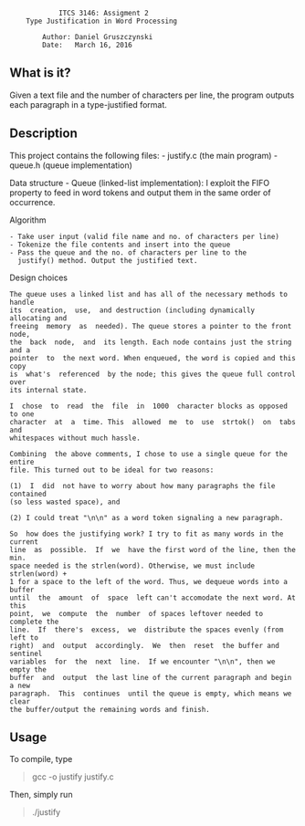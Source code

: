                 ITCS 3146: Assigment 2
        Type Justification in Word Processing

            Author: Daniel Gruszczynski
            Date:   March 16, 2016

What is it?
----------------

Given a text file and the number of characters per line, the program 
outputs each paragraph in a type-justified format. 


Description
----------------

This project contains the following files:
    - justify.c (the main program)
    - queue.h   (queue implementation)
    
Data structure
    - Queue (linked-list implementation): I exploit the FIFO property
      to feed in word tokens and output them in the same order of
      occurrence.

Algorithm

    - Take user input (valid file name and no. of characters per line)
    - Tokenize the file contents and insert into the queue
    - Pass the queue and the no. of characters per line to the 
      justify() method. Output the justified text.

Design choices

    The queue uses a linked list and has all of the necessary methods to handle
    its  creation,  use,  and destruction (including dynamically allocating and
    freeing  memory  as  needed). The queue stores a pointer to the front node,
    the  back  node,  and  its length. Each node contains just the string and a
    pointer  to  the next word. When enqueued, the word is copied and this copy
    is  what's  referenced  by the node; this gives the queue full control over
    its internal state. 

    I  chose  to  read  the  file  in  1000  character blocks as opposed to one 
    character  at  a  time. This  allowed  me  to  use  strtok()  on  tabs  and 
    whitespaces without much hassle.

    Combining  the above comments, I chose to use a single queue for the entire
    file. This turned out to be ideal for two reasons: 

    (1)  I  did  not have to worry about how many paragraphs the file contained
    (so less wasted space), and 

    (2) I could treat "\n\n" as a word token signaling a new paragraph. 

    So  how does the justifying work? I try to fit as many words in the current
    line  as  possible.  If  we  have the first word of the line, then the min.
    space needed is the strlen(word). Otherwise, we must include strlen(word) +
    1 for a space to the left of the word. Thus, we dequeue words into a buffer
    until  the  amount  of  space  left can't accomodate the next word. At this
    point,  we  compute  the  number  of spaces leftover needed to complete the
    line.  If  there's  excess,  we  distribute the spaces evenly (from left to
    right)  and  output  accordingly.  We  then  reset  the buffer and sentinel
    variables  for  the  next  line.  If we encounter "\n\n", then we empty the
    buffer  and  output  the last line of the current paragraph and begin a new
    paragraph.  This  continues  until the queue is empty, which means we clear
    the buffer/output the remaining words and finish. 

Usage
----------------

To compile, type 
> gcc -o justify justify.c

Then, simply run 
> ./justify


